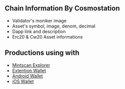 ## Chain Information By Cosmostation

- Validator's moniker image
- Asset's symbol, image, denom, decimal
- Dapp link and description
- Erc20 & Cw20 Asset informations


## Productions using with

- [Mintscan Explorer](https://mintscan.io)
- [Extention Wallet](https://bit.ly/3VhVJIF)
- [Android Wallet](https://bit.ly/2BWex9D)
- [iOS Wallet](https://apple.co/2IAM3Xm)

